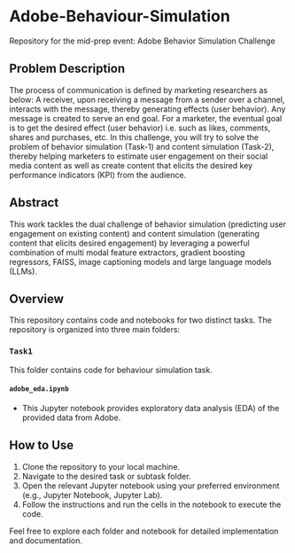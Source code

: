 # Adobe-Behaviour-Simulation
Repository for the mid-prep event: Adobe Behavior Simulation Challenge 


## Problem Description
The process of communication is defined by marketing researchers as below:
A receiver, upon receiving a message from a sender over a channel, interacts with the
message, thereby generating effects (user behavior). Any message is created to serve an end
goal. For a marketer, the eventual goal is to get the desired effect (user behavior) i.e. such as
likes, comments, shares and purchases, etc.
In this challenge, you will try to solve the problem of behavior simulation (Task-1) and content
simulation (Task-2), thereby helping marketers to estimate user engagement on their social
media content as well as create content that elicits the desired key performance indicators (KPI)
from the audience.

## Abstract
This work tackles the dual challenge of behavior simulation (predicting user engagement on existing content) and content simulation (generating content that elicits desired engagement) by leveraging a powerful combination of multi modal feature extractors, gradient boosting regressors, FAISS, image captioning models and large language models (LLMs).

## Overview
This repository contains code and notebooks for two distinct tasks. The repository is organized into three main folders:

### `Task1`
This folder contains code for behaviour simulation task.

#### `adobe_eda.ipynb`
- This Jupyter notebook provides exploratory data analysis (EDA) of the provided data from Adobe.

## How to Use

1. Clone the repository to your local machine.
2. Navigate to the desired task or subtask folder.
3. Open the relevant Jupyter notebook using your preferred environment (e.g., Jupyter Notebook, Jupyter Lab).
4. Follow the instructions and run the cells in the notebook to execute the code.

Feel free to explore each folder and notebook for detailed implementation and documentation.



